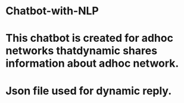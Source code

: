 # Chatbot-with-NLP
# This chatbot is created for adhoc networks thatdynamic shares information about adhoc network.
# Json file used for dynamic reply.
